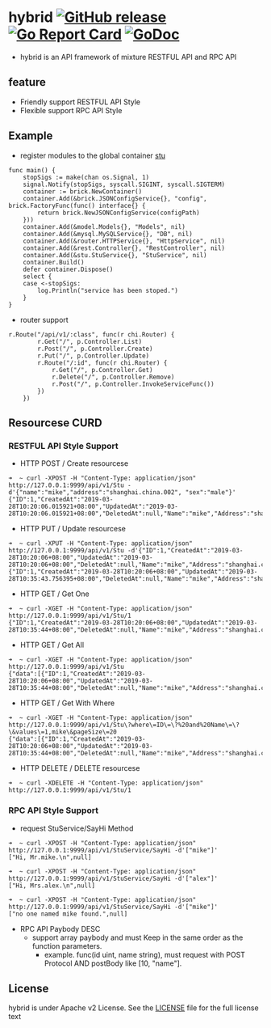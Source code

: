 # hybrid [![GitHub release](https://img.shields.io/github/release/researchlab/hybrid.svg)](https://github.com/researchlab/hybrid/releases) [![Go Report Card](https://goreportcard.com/badge/github.com/researchlab/hybrid)](https://goreportcard.com/report/github.com/researchlab/hybrid) [![GoDoc](https://img.shields.io/badge/godoc-reference-blue.svg)](http://godoc.org/github.com/researchlab/hybrid) 

- hybrid is an API framework of mixture RESTFUL API and RPC API 

## feature 
- Friendly support RESTFUL API Style
- Flexible support RPC API Style

## Example 

- register modules to the global container [stu](https://github.com/researchlab/hybrid/tree/master/examples/basic)

```
func main() {
	stopSigs := make(chan os.Signal, 1)
	signal.Notify(stopSigs, syscall.SIGINT, syscall.SIGTERM)
	container := brick.NewContainer()
	container.Add(&brick.JSONConfigService{}, "config", brick.FactoryFunc(func() interface{} {
		return brick.NewJSONConfigService(configPath)
	}))
	container.Add(&model.Models{}, "Models", nil)
	container.Add(&mysql.MySQLService{}, "DB", nil)
	container.Add(&router.HTTPService{}, "HttpService", nil)
	container.Add(&rest.Controller{}, "RestController", nil)
	container.Add(&stu.StuService{}, "StuService", nil)
	container.Build()
	defer container.Dispose()
	select {
	case <-stopSigs:
		log.Println("service has been stoped.")
	}
}
```

- router support 

```
r.Route("/api/v1/:class", func(r chi.Router) {
		r.Get("/", p.Controller.List)
		r.Post("/", p.Controller.Create)
		r.Put("/", p.Controller.Update)
		r.Route("/:id", func(r chi.Router) {
			r.Get("/", p.Controller.Get)
			r.Delete("/", p.Controller.Remove)
			r.Post("/", p.Controller.InvokeServiceFunc())
		})
	})
```

## Resourcese CURD 

### RESTFUL API Style Support 

- HTTP POST  / Create resourcese
```
➜  ~ curl -XPOST -H "Content-Type: application/json" http://127.0.0.1:9999/api/v1/Stu -d'{"name":"mike","address":"shanghai.china.002", "sex":"male"}'
{"ID":1,"CreatedAt":"2019-03-28T10:20:06.015921+08:00","UpdatedAt":"2019-03-28T10:20:06.015921+08:00","DeletedAt":null,"Name":"mike","Address":"shanghai.china.002","Sex":"male"} 
```

- HTTP PUT / Update resourcese
```
➜  ~ curl -XPUT -H "Content-Type: application/json" http://127.0.0.1:9999/api/v1/Stu -d'{"ID":1,"CreatedAt":"2019-03-28T10:20:06+08:00","UpdatedAt":"2019-03-28T10:20:06+08:00","DeletedAt":null,"Name":"mike","Address":"shanghai.china.001","Sex":"male"}'
{"ID":1,"CreatedAt":"2019-03-28T10:20:06+08:00","UpdatedAt":"2019-03-28T10:35:43.756395+08:00","DeletedAt":null,"Name":"mike","Address":"shanghai.china.001","Sex":"male"}
```

- HTTP GET / Get One 
```
➜  ~ curl -XGET -H "Content-Type: application/json" http://127.0.0.1:9999/api/v1/Stu/1
{"ID":1,"CreatedAt":"2019-03-28T10:20:06+08:00","UpdatedAt":"2019-03-28T10:35:44+08:00","DeletedAt":null,"Name":"mike","Address":"shanghai.china.001","Sex":"male"}
```

- HTTP GET / Get All
```
➜  ~ curl -XGET -H "Content-Type: application/json" http://127.0.0.1:9999/api/v1/Stu
{"data":[{"ID":1,"CreatedAt":"2019-03-28T10:20:06+08:00","UpdatedAt":"2019-03-28T10:35:44+08:00","DeletedAt":null,"Name":"mike","Address":"shanghai.china.001","Sex":"male"}],"page":0,"pageCount":1,"pageSize":10}
```

- HTTP GET / Get With Where 
```
➜  ~ curl -XGET -H "Content-Type: application/json" http://127.0.0.1:9999/api/v1/Stu\?where\=ID\=\?%20and%20Name\=\?\&values\=1,mike\&pageSize\=20
{"data":[{"ID":1,"CreatedAt":"2019-03-28T10:20:06+08:00","UpdatedAt":"2019-03-28T10:35:44+08:00","DeletedAt":null,"Name":"mike","Address":"shanghai.china.001","Sex":"male"}],"page":0,"pageCount":1,"pageSize":20}
```

- HTTP DELETE / DELETE resourcese
```
➜  ~ curl -XDELETE -H "Content-Type: application/json" http://127.0.0.1:9999/api/v1/Stu/1
```

### RPC API Style Support 

- request StuService/SayHi Method 
```
➜  ~ curl -XPOST -H "Content-Type: application/json" http://127.0.0.1:9999/api/v1/StuService/SayHi -d'["mike"]'
["Hi, Mr.mike.\n",null]

➜  ~ curl -XPOST -H "Content-Type: application/json" http://127.0.0.1:9999/api/v1/StuService/SayHi -d'["alex"]'
["Hi, Mrs.alex.\n",null]

➜  ~ curl -XPOST -H "Content-Type: application/json" http://127.0.0.1:9999/api/v1/StuService/SayHi -d'["mike"]'
["no one named mike found.",null]
```

- RPC API Paybody DESC 
  - support array paybody and must Keep in the same order as the function parameters.
	- example. func(id uint, name string), must request with POST Protocol AND postBody like [10, "name"].


## License

hybrid is under Apache v2 License. See the [LICENSE](https://github.com/henrylee2cn/teleport/raw/v5/LICENSE) file for the full license text

